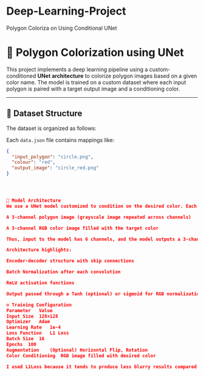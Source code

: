 # Deep-Learning-Project
Polygon Coloriza on Using Conditional UNet 
# 🎨 Polygon Colorization using UNet

This project implements a deep learning pipeline using a custom-conditioned **UNet architecture** to colorize polygon images based on a given color name. The model is trained on a custom dataset where each input polygon is paired with a target output image and a conditioning color.

---

## 📁 Dataset Structure

The dataset is organized as follows:

Each `data.json` file contains mappings like:
```json
{
  "input_polygon": "circle.png",
  "colour": "red",
  "output_image": "circle_red.png"
}




🧠 Model Architecture
We use a UNet model customized to condition on the desired color. Each input to the model is a concatenation of:

A 3-channel polygon image (grayscale image repeated across channels)

A 3-channel RGB color image filled with the target color

Thus, input to the model has 6 channels, and the model outputs a 3-channel predicted color image.

Architecture highlights:

Encoder-decoder structure with skip connections

Batch Normalization after each convolution

ReLU activation functions

Output passed through a Tanh (optional) or sigmoid for RGB normalization

⚙️ Training Configuration
Parameter	Value
Input Size	128×128
Optimizer	Adam
Learning Rate	1e-4
Loss Function	L1 Loss
Batch Size	16
Epochs	100
Augmentation	(Optional) Horizontal Flip, Rotation
Color Conditioning	RGB image filled with desired color

I used L1Loss because it tends to produce less blurry results compared to MSELoss for image generation tasks.
